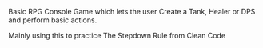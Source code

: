 Basic RPG Console Game which lets the user Create a Tank, Healer or DPS and perform basic actions.

Mainly using this to practice The Stepdown Rule from Clean Code